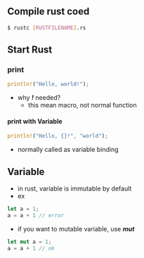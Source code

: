 ## Compile rust coed
```bash
$ rustc [RUSTFILENAME].rs
```

## Start Rust

### print
```rust
println!("Hello, world!");
```
- why ***!*** needed?
  - this mean macro, not normal function

#### print with Variable
```rust
println!("Hello, {}!", "world");
```
- normally called as variable binding

## Variable 
- in rust, variable is immutable by default
- ex
```rust
let a = 1;
a = a + 1 // error
```
- if you want to mutable variable, use ***mut***
```rust
let mut a = 1;
a = a + 1 // ok
```
